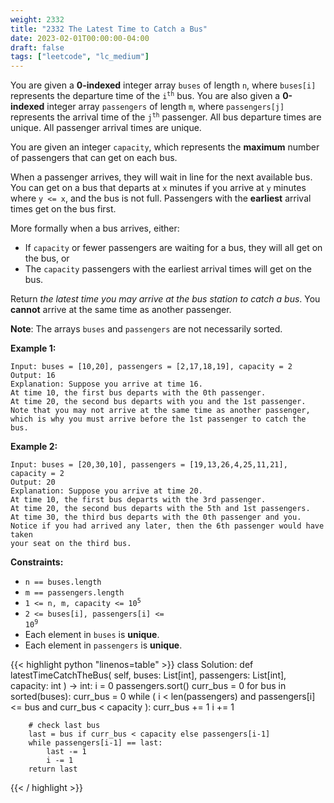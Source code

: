 ```yaml
---
weight: 2332
title: "2332 The Latest Time to Catch a Bus"
date: 2023-02-01T00:00:00-04:00
draft: false
tags: ["leetcode", "lc_medium"]
---
```


You are given a **0-indexed** integer array `buses` of length `n`, where `buses[i]` represents the departure time of the <code>i<sup>th</sup></code> bus. You are also given a **0-indexed** integer array `passengers` of length `m`, where `passengers[j]` represents the arrival time of the <code>j<sup>th</sup></code> passenger. All bus departure times are unique. All passenger arrival times are unique.

You are given an integer `capacity`, which represents the **maximum** number of passengers that can get on each bus.

When a passenger arrives, they will wait in line for the next available bus. You can get on a bus that departs at `x` minutes if you arrive at `y` minutes where `y <= x`, and the bus is not full. Passengers with the **earliest** arrival times get on the bus first.

More formally when a bus arrives, either:
- If `capacity` or fewer passengers are waiting for a bus, they will all get on the bus, or
- The `capacity` passengers with the earliest arrival times will get on the bus.

Return *the latest time you may arrive at the bus station to catch a bus*. You **cannot** arrive at the same time as another passenger.

**Note**: The arrays `buses` and `passengers` are not necessarily sorted.

**Example 1:**
```
Input: buses = [10,20], passengers = [2,17,18,19], capacity = 2
Output: 16
Explanation: Suppose you arrive at time 16.
At time 10, the first bus departs with the 0th passenger. 
At time 20, the second bus departs with you and the 1st passenger.
Note that you may not arrive at the same time as another passenger,
which is why you must arrive before the 1st passenger to catch the bus.
```
**Example 2:**
```
Input: buses = [20,30,10], passengers = [19,13,26,4,25,11,21], capacity = 2
Output: 20
Explanation: Suppose you arrive at time 20.
At time 10, the first bus departs with the 3rd passenger. 
At time 20, the second bus departs with the 5th and 1st passengers.
At time 30, the third bus departs with the 0th passenger and you.
Notice if you had arrived any later, then the 6th passenger would have taken
your seat on the third bus.
```

**Constraints:**
- `n == buses.length`
- `m == passengers.length`
- <code>1 <= n, m, capacity <= 10<sup>5</sup></code>
- <code>2 <= buses[i], passengers[i] <= 10<sup>9</sup></code>
- Each element in `buses` is **unique**.
- Each element in `passengers` is **unique**.

<div class="tabs"></div>
<div class="tab-content">
<div id="python" class="lang">
{{< highlight python "linenos=table" >}}
class Solution:
    def latestTimeCatchTheBus(
        self,
        buses: List[int],
        passengers: List[int],
        capacity: int
    ) -> int:
        i = 0
        passengers.sort()
        curr_bus = 0
        for bus in sorted(buses):
            curr_bus = 0
            while (
                i < len(passengers) and
                passengers[i] <= bus and
                curr_bus < capacity
            ):
                curr_bus += 1
                i += 1

        # check last bus
        last = bus if curr_bus < capacity else passengers[i-1]
        while passengers[i-1] == last:
            last -= 1
            i -= 1
        return last
{{< / highlight >}}
</div>
</div>
